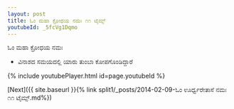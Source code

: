 ```yaml
---
layout: post
title: ಓಂ ಮಹಾ ಕ್ರೋಧಯ ನಮಃ ೧೧ ಟೈಮ್ಸ್
youtubeId: _5fcVg1Dqmo
---
```

 
 
 ಓಂ ಮಹಾ ಕ್ರೋಧಯ ನಮಃ  
 
 -  ವಿನಾಶದ ಸಮಯದಲ್ಲಿ ಯಾರು ತುಂಬಾ ಕೋಪಗೊಂಡಿದ್ದಾರೆ 
 
  
 
  
 
 
 
 
 
 


{% include youtubePlayer.html id=page.youtubeId %}
 
[Next]({{ site.baseurl }}{% link  split1/_posts/2014-02-09-ಓಂ ಊರ್ಧ್ವರೇತಾಸೆ ನಮಃ ೧೧ ಟೈಮ್ಸ್.md%})
 
